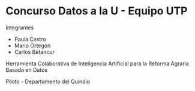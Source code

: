 # Concurso Datos a la U - Equipo UTP

Integrantes
* Paula Castro
* Mario Ortegon
* Carlos Betancur

Herramienta Colaborativa de Inteligencia Artificial para la Reforma Agraria Basada en Datos

Piloto - Departamento del Quindío
